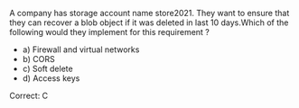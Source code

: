 A company has storage account name store2021. They want to ensure that they can recover a blob object if it was deleted in last 10 days.Which of the following would they implement for this requirement ? 

- a) Firewall and virtual networks
- b) CORS
- c) Soft delete
- d) Access keys

Correct: C